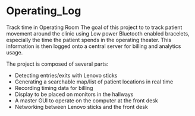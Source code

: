 # Operating_Log

Track time in Operating Room
The goal of this project to to track patient movement around the clinic using Low power Bluetooth enabled bracelets, especially the time the patient spends in the operating theater. This information is then logged onto a central server for billing and analytics usage.

The project is composed of several parts:
- Detecting entries/exits with Lenovo sticks
- Generating a searchable map/list of patient locations in real time
- Recording timing data for billing
- Display to be placed on monitors in the hallways
- A master GUI to operate on the computer at the front desk
- Networking between Lenovo sticks and the front desk

